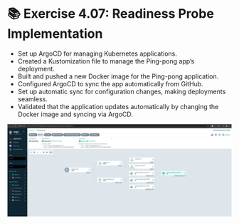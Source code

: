 # 📚 Exercise 4.07: Readiness Probe Implementation
- Set up ArgoCD for managing Kubernetes applications.
- Created a Kustomization file to manage the Ping-pong app’s deployment.
- Built and pushed a new Docker image for the Ping-pong application.
- Configured ArgoCD to sync the app automatically from GitHub.
- Set up automatic sync for configuration changes, making deployments seamless.
- Validated that the application updates automatically by changing the Docker image and syncing via ArgoCD.

![Argo](image.png)


